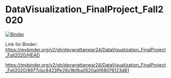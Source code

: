 # DataVisualization_FinalProject_Fall2020

[![Binder](https://mybinder.org/badge_logo.svg)](https://mybinder.org/v2/gh/devwrattanwar24/DataVisualization_FinalProject_Fall2020/HEAD)

Link for Binder:
https://mybinder.org/v2/gh/devwrattanwar24/DataVisualization_FinalProject_Fall2020/HEAD
 
https://mybinder.org/v2/gh/devwrattanwar24/DataVisualization_FinalProject_Fall2020/8977cbc8423ffe26c9bfba0520a0f68076123d81
